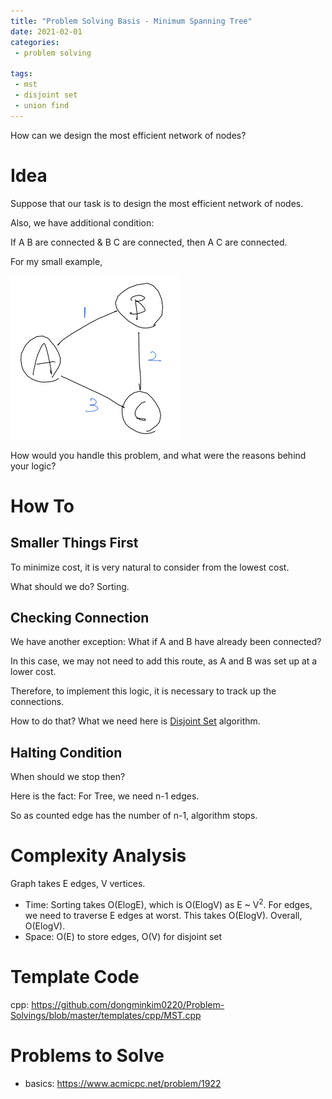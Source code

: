 ```yaml
---
title: "Problem Solving Basis - Minimum Spanning Tree"
date: 2021-02-01
categories:
 - problem solving 

tags:
 - mst
 - disjoint set
 - union find
---
```


How can we design the most efficient network of nodes?

# Idea
Suppose that our task is to design the most efficient network of nodes.

Also, we have additional condition: 

If A B are connected & B C are connected, then A C are connected.

For my small example,

![1](/assets/images/ps/2021-02-03-MST.png)

How would you handle this problem, and what were the reasons behind your logic?

# How To
## Smaller Things First
To minimize cost, it is very natural to consider from the lowest cost.

What should we do? Sorting.

## Checking Connection
We have another exception: What if A and B have already been connected?

In this case, we may not need to add this route, as A and B was set up at a lower cost.

Therefore, to implement this logic, it is necessary to track up the connections.

How to do that? What we need here is [Disjoint Set](https://dongminkim0220.github.io/posts/disjoint_set/) algorithm.

## Halting Condition
When should we stop then? 

Here is the fact: For Tree, we need n-1 edges.

So as counted edge has the number of n-1, algorithm stops.

# Complexity Analysis
Graph takes E edges, V vertices.
- Time: Sorting takes O(ElogE), which is O(ElogV) as E ~ V<sup>2</sup>. For edges, we need to traverse E edges at worst. This takes O(ElogV). Overall, O(ElogV).
- Space: O(E) to store edges, O(V) for disjoint set

# Template Code
cpp: <https://github.com/dongminkim0220/Problem-Solvings/blob/master/templates/cpp/MST.cpp>

# Problems to Solve
- basics: <https://www.acmicpc.net/problem/1922>



